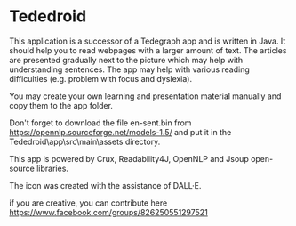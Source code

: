 # Tededroid
This application is a successor of a Tedegraph app and is written in Java.
It should help you to read webpages with a larger amount of text.
The articles are presented gradually next to the picture which may help with understanding sentences.
The app may help with various reading difficulties (e.g. problem with focus and dyslexia).

You may create your own learning and presentation material manually and copy them to the app folder.

Don't forget to download the file en-sent.bin from https://opennlp.sourceforge.net/models-1.5/ and
put it in the Tededroid\app\src\main\assets directory.

This app is powered by Crux, Readability4J, OpenNLP and Jsoup open-source libraries.

The icon was created with the assistance of DALL·E.

if you are creative, you can contribute here https://www.facebook.com/groups/826250551297521
